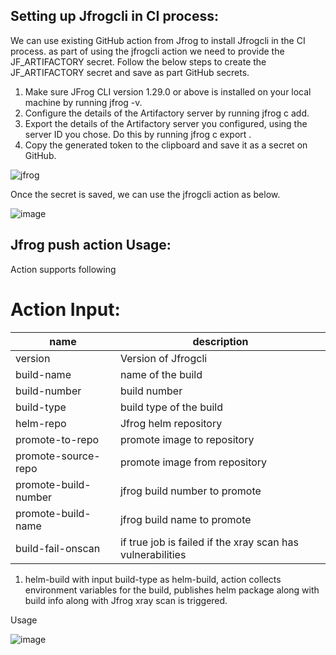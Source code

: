 ## Setting up Jfrogcli in CI process:
We can use existing GitHub action from Jfrog to install Jfrogcli in the CI process.
as part of using the jfrogcli action we need to provide the JF_ARTIFACTORY secret. 
Follow the below steps to create the JF_ARTIFACTORY secret and save as part GitHub secrets.
  1.	Make sure JFrog CLI version 1.29.0 or above is installed on your local machine by running jfrog -v.
  2.	Configure the details of the Artifactory server by running jfrog c add.
  3.	Export the details of the Artifactory server you configured, using the server ID you chose. Do this by running jfrog c export <SERVER ID>.
  4.	Copy the generated token to the clipboard and save it as a secret on GitHub.
  
  ![jfrog](https://user-images.githubusercontent.com/31221465/144163914-cc4857b4-cbbc-4496-a237-fa4f86caa56a.png)

Once the secret is saved, we can use the jfrogcli action as below.
  
  ![image](https://user-images.githubusercontent.com/31221465/140869758-5c21b69b-0ed9-4cfd-8979-1254c503604f.png)


## Jfrog push action Usage:
Action supports following 
# Action Input:
|name|description|
|--------|----------|
|version|Version of Jfrogcli|
|build-name|name of the build|
|build-number|build number|
|build-type|build type of the build|
|helm-repo|Jfrog helm repository|
|promote-to-repo|promote image to repository|
|promote-source-repo|promote image from repository|
|promote-build-number|jfrog build number to promote|
|promote-build-name|jfrog build name to promote|
|build-fail-onscan|if true job is failed if the xray scan has vulnerabilities|


1.	helm-build
with input build-type as helm-build, action collects environment variables for the build, publishes helm package along with build info along with Jfrog xray scan is triggered.

Usage

  ![image](https://user-images.githubusercontent.com/31221465/140873709-2e3b69a6-be71-4e92-b8d6-b4100b61c388.png)
